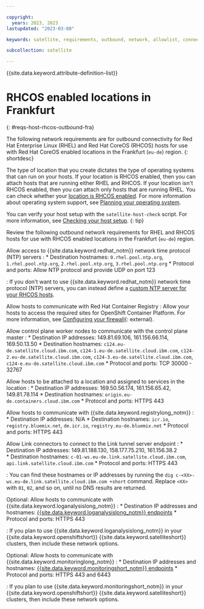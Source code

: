 ```yaml
---

copyright:
  years: 2023, 2023
lastupdated: "2023-03-08"

keywords: satellite, requirements, outbound, network, allowlist, connectivity, firewall, rhcos

subcollection: satellite

---
```


{{site.data.keyword.attribute-definition-list}}

# RHCOS enabled locations in Frankfurt
{: #reqs-host-rhcos-outbound-fra}

The following network requirements are for outbound connectivity for Red Hat Enterprise Linux (RHEL) and Red Hat CoreOS (RHCOS) hosts for use with Red Hat CoreOS enabled locations in the Frankfurt (`eu-de`) region. 
{: shortdesc}

The type of location that you create dictates the type of operating systems that can run on your hosts. If your location is RHCOS enabled, then you can attach hosts that are running either RHEL and RHCOS. If your location isn't RHCOS enabled, then you can attach only hosts that are running RHEL. You can check whether your [location is RHCOS enabled](/docs/satellite?topic=satellite-locations#verify-coreos-location). For more information about operating system support, see [Planning your operating system](/docs/satellite?topic=satellite-infrastructure-plan#infras-plan-os).


You can verify your host setup with the `satellite-host-check` script. For more information, see [Checking your host setup](/docs/satellite?topic=satellite-host-network-check).
{: tip}

Review the following outbound network requirements for RHEL and RHCOS hosts for use with RHCOS enabled locations in the Frankfurt (`eu-de`) region.

Allow access to {{site.data.keyword.redhat_notm}} network time protocol (NTP) servers
:    * Destination hostnames: `0.rhel.pool.ntp.org`, `1.rhel.pool.ntp.org`, `2.rhel.pool.ntp.org`, `3.rhel.pool.ntp.org`
     * Protocol and ports: Allow NTP protocol and provide UDP on port 123
     
:    If you don't want to use {{site.data.keyword.redhat_notm}} network time protocol (NTP) servers, you can instead define a [custom NTP server for your RHCOS hosts](/docs/satellite?topic=satellite-config-custom-ntp).

Allow hosts to communicate with Red Hat Container Registry
:    Allow your hosts to access the required sites for OpenShift Container Platform. For more information, see [Configuring your firewall](https://docs.openshift.com/container-platform/4.8/installing/install_config/configuring-firewall.html){: external}.


Allow control plane worker nodes to communicate with the control plane master
:    * Destination IP addresses: 149.81.69.106, 161.156.66.114, 169.50.13.50
     * Destination hostnames: `c124.eu-de.satellite.cloud.ibm.com`, `c124-1.eu-de.satellite.cloud.ibm.com`, `c124-2.eu-de.satellite.cloud.ibm.com`, `c124-3.eu-de.satellite.cloud.ibm.com`, `c124-e.eu-de.satellite.cloud.ibm.com`
     * Protocol and ports: TCP 30000 - 32767
     
Allow hosts to be attached to a location and assigned to services in the location
:    * Destination IP addresses: 169.50.56.174, 161.156.65.42, 149.81.78.114 
     * Destination hostnames: `origin.eu-de.containers.cloud.ibm.com`
     * Protocol and ports: HTTPS 443     
     
Allow hosts to communicate with {{site.data.keyword.registrylong_notm}}
:    * Destination IP addresses: N/A
     * Destination hostnames: `icr.io`, `registry.bluemix.net`, `de.icr.io`, `registry.eu-de.bluemix.net`
     * Protocol and ports: HTTPS 443
     
Allow Link connectors to connect to the Link tunnel server endpoint
:    * Destination IP addresses: 149.81.188.130, 158.177.75.210, 161.156.38.2  
     * Destination hostnames:  `c-01-ws.eu-de.link.satellite.cloud.ibm.com`, `api.link.satellite.cloud.ibm.com`
     * Protocol and ports: HTTPS 443

:    You can find these hostnames or IP addresses by running the `dig c-<XX>-ws.eu-de.link.satellite.cloud.ibm.com +short` command. Replace `<XX>` with `01`, `02`, and so on, until no DNS results are returned.

Optional: Allow hosts to communicate with {{site.data.keyword.loganalysislong_notm}}
:    * Destination IP addresses and hostnames: [{{site.data.keyword.loganalysislong_notm}} endpoints](/docs/log-analysis?topic=log-analysis-endpoints#endpoints_api_public)
     * Protocol and ports: HTTPS 443

:    If you plan to use {{site.data.keyword.loganalysislong_notm}} in your {{site.data.keyword.openshiftshort}} {{site.data.keyword.satelliteshort}} clusters, then include these network options.

Optional: Allow hosts to communicate with {{site.data.keyword.monitoringlong_notm}}
:    * Destination IP addresses and hostnames: [{{site.data.keyword.monitoringshort_notm}} endpoints](/docs/monitoring?topic=monitoring-endpoints)
     * Protocol and ports: HTTPS 443 and 6443

:    If you plan to use {{site.data.keyword.monitoringshort_notm}} in your {{site.data.keyword.openshiftshort}} {{site.data.keyword.satelliteshort}} clusters, then include these network options.


